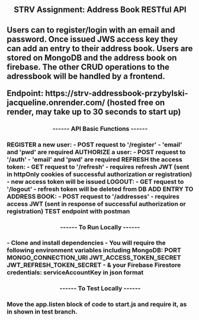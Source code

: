  <h2 align="center"> STRV Assignment: Address Book RESTful API <h2>

<p> Users can to register/login with an email and password. Once issued JWS access key they can add an entry to their address book.
Users are stored on MongoDB and the address book on firebase.
The other CRUD operations to the adressbook will be handled by a frontend. </p>

<p> Endpoint: https://strv-addressbook-przybylski-jacqueline.onrender.com/
(hosted free on render, may take up to 30 seconds to start up)</p>

<h3 align="center"> ------ API Basic Functions ------ <h3>
REGISTER a new user: 
- POST request to '/register'
- 'email' and 'pwd' are required
AUTHORIZE a user:
- POST request to '/auth'
- 'email' and 'pwd' are required
REFRESH the access token:
- GET request to '/refresh'
- requires refresh JWT (sent in httpOnly cookies of successful authorization or registration)
- new access token will be issued
LOGOUT:
- GET request to '/logout'
- refresh token will be deleted from DB
ADD ENTRY TO ADDRESS BOOK:
- POST request to '/addresses' 
- requires access JWT (sent in response of successful authorization or registration)
TEST endpoint with postman


<h3 align="center">------ To Run Locally ------ <h3>
- Clone and install dependencies
- You will require the following environment variables including MongoDB: PORT MONGO_CONNECTION_URI JWT_ACCESS_TOKEN_SECRET JWT_REFRESH_TOKEN_SECRET
- & your Firebase Firestore credentials: serviceAccountKey in json format

<h3 align="center">------ To Test Locally ------ <h3>
Move the app.listen block of code to start.js and require it, as in shown in test branch.





